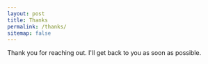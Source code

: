 ```yaml
---
layout: post
title: Thanks
permalink: /thanks/
sitemap: false
---
```


Thank you for reaching out. I'll get back to you as soon as possible.
